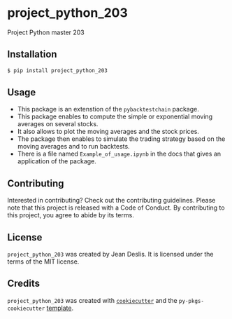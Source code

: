 # project_python_203

Project Python master 203

## Installation

```bash
$ pip install project_python_203
```

## Usage

- This package is an extenstion of the `pybacktestchain` package. 
- This package enables to compute the simple or exponential moving averages on several stocks.
- It also allows to plot the moving averages and the stock prices.
- The package then enables to simulate the trading strategy based on the moving averages and to run backtests.
- There is a file named `Example_of_usage.ipynb` in the docs that gives an application of the package.

## Contributing

Interested in contributing? Check out the contributing guidelines. Please note that this project is released with a Code of Conduct. By contributing to this project, you agree to abide by its terms.

## License

`project_python_203` was created by Jean Deslis. It is licensed under the terms of the MIT license.

## Credits

`project_python_203` was created with [`cookiecutter`](https://cookiecutter.readthedocs.io/en/latest/) and the `py-pkgs-cookiecutter` [template](https://github.com/py-pkgs/py-pkgs-cookiecutter).
